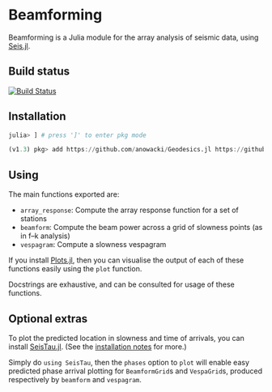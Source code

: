 # Beamforming

Beamforming is a Julia module for the array analysis of seismic
data, using [Seis.jl](https://github.com/anowacki/Seis.jl).

## Build status
[![Build Status](https://travis-ci.org/anowacki/Beamforming.jl.svg?branch=master)](https://travis-ci.org/anowacki/Beamforming.jl)


## Installation

```julia
julia> ] # press ']' to enter pkg mode

(v1.3) pkg> add https://github.com/anowacki/Geodesics.jl https://github.com/anowacki/Seis.jl https://github.com/anowacki/Beamforming.jl
```

## Using

The main functions exported are:

- `array_response`: Compute the array response function for a set
  of stations
- `beamform`: Compute the beam power across a grid of slowness points
  (as in f–k analysis)
- `vespagram`: Compute a slowness vespagram

If you install [Plots.jl](https://github.com/JuliaPlots/Plots.jl),
then you can visualise the output of each of these functions
easily using the `plot` function.

Docstrings are exhaustive, and can be consulted for usage of these
functions.

## Optional extras

To plot the predicted location in slowness and time of arrivals,
you can install [SeisTau.jl](https://github.com/anowacki/SeisTau.jl).
(See the [installation notes](https://github.com/anowacki/SeisTau.jl#installation) for more.)

Simply do `using SeisTau`, then the `phases` option to `plot` will
enable easy predicted phase arrival plotting for `BeamformGrid`s
and `VespaGrid`s, produced respectively by `beamform` and
`vespagram`.

